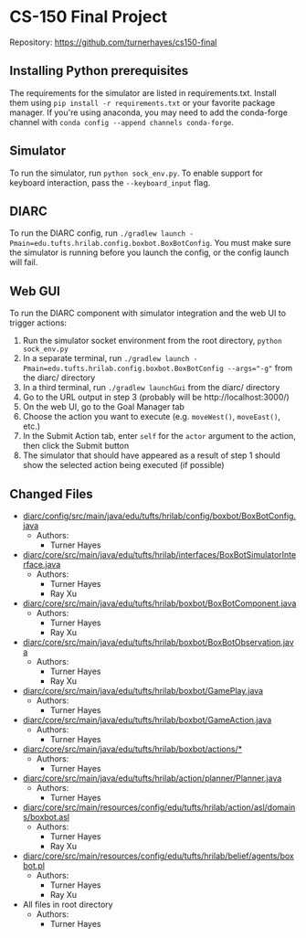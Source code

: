# CS-150 Final Project

Repository: https://github.com/turnerhayes/cs150-final

## Installing Python prerequisites

The requirements for the simulator are listed in requirements.txt. Install them using `pip install -r requirements.txt` or your favorite package manager. If you're using anaconda, you may need to add the conda-forge channel with `conda config --append channels conda-forge`.

## Simulator

To run the simulator, run `python sock_env.py`. To enable support for keyboard interaction, pass the `--keyboard_input` flag.

## DIARC

To run the DIARC config, run `./gradlew launch -Pmain=edu.tufts.hrilab.config.boxbot.BoxBotConfig`. You must make sure the simulator is running before you launch the config, or the config launch will fail.

## Web GUI

To run the DIARC component with simulator integration and the web UI to trigger actions:
1. Run the simulator socket environment from the root directory, `python sock_env.py`
2. In a separate terminal, run `./gradlew launch -Pmain=edu.tufts.hrilab.config.boxbot.BoxBotConfig --args="-g"` from the diarc/ directory
3. In a third terminal, run `./gradlew launchGui` from the diarc/ directory
4. Go to the URL output in step 3 (probably will be http://localhost:3000/)
5. On the web UI, go to the Goal Manager tab
6. Choose the action you want to execute (e.g. `moveWest()`, `moveEast()`, etc.)
7. In the Submit Action tab, enter `self` for the `actor` argument to the action, then click the Submit button
8. The simulator that should have appeared as a result of step 1 should show the selected action being executed (if possible)

## Changed Files

- [diarc/config/src/main/java/edu/tufts/hrilab/config/boxbot/BoxBotConfig.java](diarc/config/src/main/java/edu/tufts/hrilab/config/boxbot/BoxBotConfig.java)
    - Authors:
        - Turner Hayes
- [diarc/core/src/main/java/edu/tufts/hrilab/interfaces/BoxBotSimulatorInterface.java](diarc/core/src/main/java/edu/tufts/hrilab/interfaces/BoxBotSimulatorInterface.java)
    - Authors:
        - Turner Hayes
        - Ray Xu
- [diarc/core/src/main/java/edu/tufts/hrilab/boxbot/BoxBotComponent.java](diarc/core/src/main/java/edu/tufts/hrilab/boxbot/BoxBotComponent.java)
    - Authors:
        - Turner Hayes
        - Ray Xu
- [diarc/core/src/main/java/edu/tufts/hrilab/boxbot/BoxBotObservation.java](diarc/core/src/main/java/edu/tufts/hrilab/boxbot/BoxBotObservation.java)
    - Authors:
        - Turner Hayes
        - Ray Xu
- [diarc/core/src/main/java/edu/tufts/hrilab/boxbot/GamePlay.java](diarc/core/src/main/java/edu/tufts/hrilab/boxbot/GamePlay.java)
    - Authors:
        - Turner Hayes
- [diarc/core/src/main/java/edu/tufts/hrilab/boxbot/GameAction.java](diarc/core/src/main/java/edu/tufts/hrilab/boxbot/GameAction.java)
    - Authors:
        - Turner Hayes
- [diarc/core/src/main/java/edu/tufts/hrilab/boxbot/actions/*](diarc/core/src/main/java/edu/tufts/hrilab/boxbot/actions/)
    - Authors:
        - Turner Hayes
- [diarc/core/src/main/java/edu/tufts/hrilab/action/planner/Planner.java](diarc/core/src/main/java/edu/tufts/hrilab/action/planner/Planner.java)
    - Authors:
        - Turner Hayes
- [diarc/core/src/main/resources/config/edu/tufts/hrilab/action/asl/domains/boxbot.asl](diarc/core/src/main/resources/config/edu/tufts/hrilab/action/asl/domains/boxbot.asl)
    - Authors:
        - Turner Hayes
        - Ray Xu
- [diarc/core/src/main/resources/config/edu/tufts/hrilab/belief/agents/boxbot.pl](diarc/core/src/main/resources/config/edu/tufts/hrilab/belief/agents/boxbot.pl)
    - Authors:
        - Turner Hayes
        - Ray Xu
- All files in root directory
    - Authors:
        - Turner Hayes
